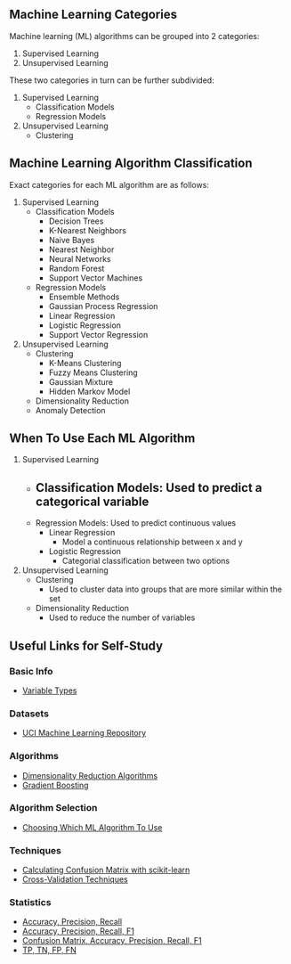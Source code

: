 ## Machine Learning Categories

Machine learning (ML) algorithms can be grouped into 2 categories:
1. Supervised Learning
2. Unsupervised Learning

These two categories in turn can be further subdivided:
1. Supervised Learning
    - Classification Models
    - Regression Models
2. Unsupervised Learning
    - Clustering


## Machine Learning Algorithm Classification

Exact categories for each ML algorithm are as follows:
1. Supervised Learning
    - Classification Models
        - Decision Trees
        - K-Nearest Neighbors
        - Naive Bayes
        - Nearest Neighbor
        - Neural Networks
        - Random Forest
        - Support Vector Machines
    - Regression Models
        - Ensemble Methods
        - Gaussian Process Regression
        - Linear Regression
        - Logistic Regression
        - Support Vector Regression
2. Unsupervised Learning
    - Clustering
        - K-Means Clustering
        - Fuzzy Means Clustering
        - Gaussian Mixture
        - Hidden Markov Model
    - Dimensionality Reduction
    - Anomaly Detection


## When To Use Each ML Algorithm

1. Supervised Learning
    - Classification Models: Used to predict a categorical variable
        - 
    - Regression Models: Used to predict continuous values
        - Linear Regression
            - Model a continuous relationship between x and y
        - Logistic Regression
            - Categorial classification between two options
2. Unsupervised Learning
    - Clustering
        - Used to cluster data into groups that are more similar within the set
    - Dimensionality Reduction
        - Used to reduce the number of variables


## Useful Links for Self-Study

### Basic Info

- [Variable Types](https://statistics.laerd.com/statistical-guides/types-of-variable.php)

### Datasets

- [UCI Machine Learning Repository](https://archive.ics.uci.edu/datasets)

### Algorithms

- [Dimensionality Reduction Algorithms](https://machinelearningmastery.com/dimensionality-reduction-algorithms-with-python/)
- [Gradient Boosting](https://machinelearningmastery.com/gradient-boosting-with-scikit-learn-xgboost-lightgbm-and-catboost/)

### Algorithm Selection

- [Choosing Which ML Algorithm To Use](https://blogs.sas.com/content/subconsciousmusings/2020/12/09/machine-learning-algorithm-use/)

### Techniques

- [Calculating Confusion Matrix with scikit-learn](https://scikit-learn.org/stable/modules/model_evaluation.html#confusion-matrix)
- [Cross-Validation Techniques](https://neptune.ai/blog/cross-validation-in-machine-learning-how-to-do-it-right)

### Statistics

- [Accuracy, Precision, Recall](https://www.evidentlyai.com/classification-metrics/accuracy-precision-recall)
- [Accuracy, Precision, Recall, F1](https://www.labelf.ai/blog/what-is-accuracy-precision-recall-and-f1-score)
- [Confusion Matrix, Accuracy, Precision, Recall, F1](https://medium.com/analytics-vidhya/confusion-matrix-accuracy-precision-recall-f1-score-ade299cf63cd)
- [TP, TN, FP, FN](https://stackoverflow.com/questions/31324218/scikit-learn-how-to-obtain-true-positive-true-negative-false-positive-and-fal)